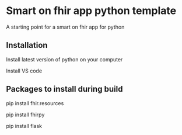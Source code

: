 # Smart on fhir app python template

A starting point for a smart on fhir app for python

## Installation

Install latest version of python on your computer

Install VS code

## Packages to install during build 

pip install fhir.resources

pip install fhirpy

pip install flask
